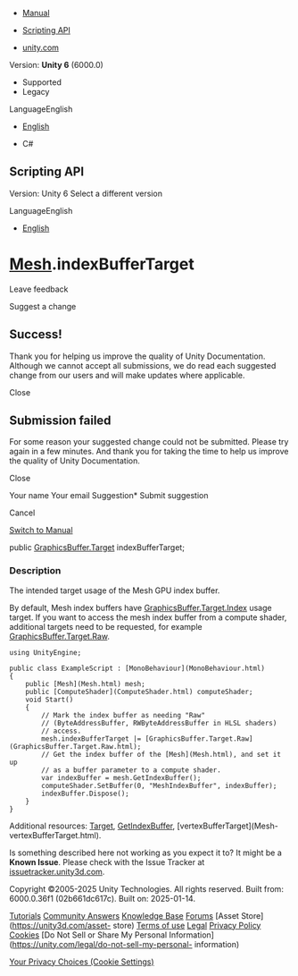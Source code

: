 [ ]()

  * [Manual](../Manual/index.html)
  * [Scripting API](../ScriptReference/index.html)

  * [unity.com](https://unity.com/)

Version: **Unity 6** (6000.0)

  * Supported
  * Legacy

LanguageEnglish

  * [English]()

  * C#

[ ](https://docs.unity3d.com)

## Scripting API

Version: Unity 6 Select a different version

LanguageEnglish

  * [English]()

#  [Mesh](Mesh.html).indexBufferTarget

Leave feedback

Suggest a change

## Success!

Thank you for helping us improve the quality of Unity Documentation. Although
we cannot accept all submissions, we do read each suggested change from our
users and will make updates where applicable.

Close

## Submission failed

For some reason your suggested change could not be submitted. Please <a>try
again</a> in a few minutes. And thank you for taking the time to help us
improve the quality of Unity Documentation.

Close

Your name Your email Suggestion* Submit suggestion

Cancel

[Switch to Manual](../Manual/class-Mesh.html "Go to Mesh Component in the
Manual")

public [GraphicsBuffer.Target](GraphicsBuffer.Target.html) indexBufferTarget;

### Description

The intended target usage of the Mesh GPU index buffer.

By default, Mesh index buffers have
[GraphicsBuffer.Target.Index](GraphicsBuffer.Target.Index.html) usage target.
If you want to access the mesh index buffer from a compute shader, additional
targets need to be requested, for example
[GraphicsBuffer.Target.Raw](GraphicsBuffer.Target.Raw.html).

    
    
    using UnityEngine;  
      
    public class ExampleScript : [MonoBehaviour](MonoBehaviour.html)
    {
        public [Mesh](Mesh.html) mesh;
        public [ComputeShader](ComputeShader.html) computeShader;
        void Start()
        {
            // Mark the index buffer as needing "Raw"
            // (ByteAddressBuffer, RWByteAddressBuffer in HLSL shaders)
            // access.
            mesh.indexBufferTarget |= [GraphicsBuffer.Target.Raw](GraphicsBuffer.Target.Raw.html);
            // Get the index buffer of the [Mesh](Mesh.html), and set it up
            // as a buffer parameter to a compute shader.
            var indexBuffer = mesh.GetIndexBuffer();
            computeShader.SetBuffer(0, "MeshIndexBuffer", indexBuffer);
            indexBuffer.Dispose();
        }
    }
    

Additional resources: [Target](GraphicsBuffer.Target.html),
[GetIndexBuffer](Mesh.GetIndexBuffer.html), [vertexBufferTarget](Mesh-
vertexBufferTarget.html).

Is something described here not working as you expect it to? It might be a
**Known Issue**. Please check with the Issue Tracker at
[issuetracker.unity3d.com](https://issuetracker.unity3d.com).

Copyright ©2005-2025 Unity Technologies. All rights reserved. Built from:
6000.0.36f1 (02b661dc617c). Built on: 2025-01-14.

[Tutorials](https://unity3d.com/learn) [Community
Answers](https://answers.unity3d.com) [Knowledge
Base](https://support.unity3d.com/hc/en-us)
[Forums](https://forum.unity3d.com) [Asset Store](https://unity3d.com/asset-
store) [Terms of use](https://docs.unity3d.com/Manual/TermsOfUse.html)
[Legal](https://unity.com/legal) [Privacy
Policy](https://unity.com/legal/privacy-policy)
[Cookies](https://unity.com/legal/cookie-policy) [Do Not Sell or Share My
Personal Information](https://unity.com/legal/do-not-sell-my-personal-
information)

[Your Privacy Choices (Cookie Settings)](javascript:void\(0\);)

